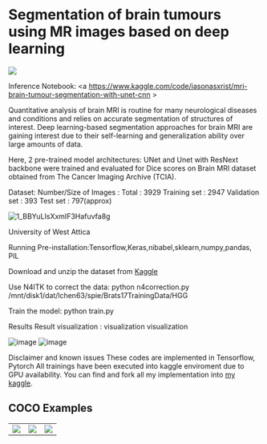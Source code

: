 # Segmentation of brain tumours using MR images based on deep learning
<a href="https://opensource.org/licenses/MIT">
 <img src="https://img.shields.io/badge/License-MIT-yellow.svg"></a>  
 
 
Inference Notebook: <a https://www.kaggle.com/code/iasonasxrist/mri-brain-tumour-segmentation-with-unet-cnn > </a>  


Quantitative analysis of brain MRI is routine for many neurological diseases and conditions and relies on accurate segmentation of structures of interest. Deep learning-based segmentation approaches for brain MRI are gaining interest due to their self-learning and generalization ability over large amounts of data.

Here, 2 pre-trained model architectures: UNet and Unet with ResNext backbone were trained and evaluated for Dice scores on Brain MRI dataset obtained from The Cancer Imaging Archive (TCIA).


Dataset:
Number/Size of Images   : Total      : 3929
                          Training set   : 2947 
                          Validation set : 393 
                          Test set       : 797(approx)
                          
                          
![1_BBYuLIsXxmIF3Hafuvfa8g](https://user-images.githubusercontent.com/80000902/138735451-072b41c5-7fa0-4149-8f37-3e53e165a311.gif)

University of West Attica




Running
Pre-installation:Tensorflow,Keras,nibabel,sklearn,numpy,pandas, PIL

Download and unzip the dataset from [Kaggle](https://www.kaggle.com/mateuszbuda/lgg-mri-segmentation) 

Use N4ITK to correct the data: python n4correction.py /mnt/disk1/dat/lchen63/spie/Brats17TrainingData/HGG

Train the model: python train.py




Results
Result visualization : visualization visualization

![image](https://user-images.githubusercontent.com/80000902/194289022-9bdf1591-1a3a-4741-89fe-d175424e3ecd.png)
![image](https://user-images.githubusercontent.com/80000902/194289106-b619e8d6-1809-4226-80db-1b367bc97600.png)




Disclaimer and known issues
These codes are implemented in Tensorflow, Pytorch
All trainings have been executed into kaggle enviroment due to GPU availability.
You can find and fork all my implementation into [my kaggle](https://www.kaggle.com/iasonasxrist).


## COCO Examples

<table>
  <tr>
    <td><img src="Images/COCO_val2014_000000562207.jpg" ></td>
    <td><img src="Images/COCO_val2014_000000165547.jpg" ></td>
    <td><img src="Images/COCO_val2014_000000579664.jpg" ></td>
